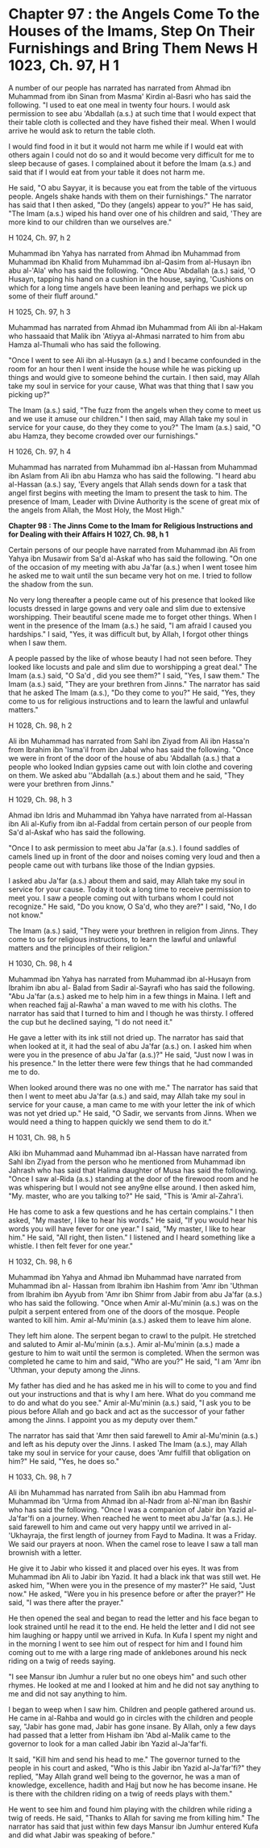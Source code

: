 Chapter 97 : the Angels Come To the Houses of the Imams, Step On Their Furnishings and Bring Them News H 1023, Ch. 97, H 1
==========================================================================================================================

A number of our people has narrated has narrated from Ahmad ibn
Muhammad from ibn Sinan from Masma' Kirdin al-Basri who has said the
following. "I used to eat one meal in twenty four hours. I would ask
permission to see abu 'Abdallah (a.s.) at such time that I would expect
that their table cloth is collected and they have fished their meal.
When I would arrive he would ask to return the table cloth.

I would find food in it but it would not harm me while if I would eat
with others again I could not do so and it would become very difficult
for me to sleep because of gases. I complained about it before the Imam
(a.s.) and said that if I would eat from your table it does not harm
me.

He said, "O abu Sayyar, it is because you eat from the table of the
virtuous people. Angels shake hands with them on their furnishings." The
narrator has said that I then asked, "Do they (angels) appear to you?"
He has said, "The Imam (a.s.) wiped his hand over one of his children
and said, 'They are more kind to our children than we ourselves are."

H 1024, Ch. 97, h 2

Muhammad ibn Yahya has narrated from Ahmad ibn Muhammad from Muhammad
ibn Khalid from Muhammad ibn al-Qasim from al-Husayn ibn abu al-'Ala'
who has said the following. "Once Abu 'Abdallah (a.s.) said, 'O Husayn,
tapping his hand on a cushion in the house, saying, 'Cushions on which
for a long time angels have been leaning and perhaps we pick up some of
their fluff around."

H 1025, Ch. 97, h 3

Muhammad has narrated from Ahmad ibn Muhammad from Ali ibn al-Hakam who
hassaaid that Malik ibn 'Atiyya al-Ahmasi narrated to him from abu Hamza
al-Thumali who has said the following.

"Once I went to see Ali ibn al-Husayn (a.s.) and I became confounded in
the room for an hour then I went inside the house while he was picking
up things and would give to someone behind the curtain. I then said, may
Allah take my soul in service for your cause, What was that thing that I
saw you picking up?"

The Imam (a.s.) said, "The fuzz from the angels when they come to meet
us and we use it amuse our children." I then said, may Allah take my
soul in service for your cause, do they they come to you?" The Imam
(a.s.) said, "O abu Hamza, they become crowded over our furnishings."

H 1026, Ch. 97, h 4

Muhammad has narrated from Muhammad ibn al-Hassan from Muhammad ibn
Aslam from Ali ibn abu Hamza who has said the following. "I heard abu
al-Hassan (a.s.) say, 'Every angels that Allah sends down for a task
that angel first begins with meeting the Imam to present the task to
him. The presence of Imam, Leader with Divine Authority is the scene of
great mix of the angels from Allah, the Most Holy, the Most High."


**Chapter 98 : The Jinns Come to the Imam for Religious Instructions
and for Dealing with their Affairs H 1027, Ch. 98, h 1**

Certain persons of our people have narrated from Muhammad ibn Ali from
Yahya ibn Musawir from Sa'd al-Askaf who has said the following. "On one
of the occasion of my meeting with abu Ja'far (a.s.) when I went tosee
him he asked me to wait until the sun became very hot on me. I tried to
follow the shadow from the sun.

No very long thereafter a people came out of his presence that looked
like locusts dressed in large gowns and very oale and slim due to
extensive worshipping. Their beautiful scene made me to forget other
things. When I went in the presence of the Imam (a.s.) he said, "I am
afraid I caused you hardships." I said, "Yes, it was difficult but, by
Allah, I forgot other things when I saw them.

A people passed by the like of whose beauty I had not seen before. They
looked like locusts and pale and slim due to worshipping a great deal."
The Imam (a.s.) said, "O Sa'd , did you see them?" I said, "Yes, I saw
them." The Imam (a.s.) said, "They are your brethren from Jinns." The
narrator has said that he asked The Imam (a.s.), "Do they come to you?"
He said, "Yes, they come to us for religious instructions and to learn
the lawful and unlawful matters."

H 1028, Ch. 98, h 2

Ali ibn Muhammad has narrated from Sahl ibn Ziyad from Ali ibn Hassa'n
from Ibrahim ibn 'Isma'il from ibn Jabal who has said the following.
"Once we were in front of the door of the house of abu 'Abdallah (a.s.)
that a people who looked Indian gypsies came out with loin clothe and
covering on them. We asked abu ''Abdallah (a.s.) about them and he said,
"They were your brethren from Jinns."

H 1029, Ch. 98, h 3

Ahmad ibn Idris and Muhammad ibn Yahya have narrated from al-Hassan ibn
Ali al-Kufiy from ibn al-Faddal from certain person of our people from
Sa'd al-Askaf who has said the following.

"Once I to ask permission to meet abu Ja'far (a.s.). I found saddles of
camels lined up in front of the door and noises coming very loud and
then a people came out with turbans like those of the Indian gypsies.

I asked abu Ja'far (a.s.) about them and said, may Allah take my soul
in service for your cause. Today it took a long time to receive
permission to meet you. I saw a people coming out with turbans whom I
could not recognize." He said, "Do you know, O Sa'd, who they are?" I
said, "No, I do not know."

The Imam (a.s.) said, "They were your brethren in religion from Jinns.
They come to us for religious instructions, to learn the lawful and
unlawful matters and the principles of their religion."

H 1030, Ch. 98, h 4

Muhammad ibn Yahya has narrated from Muhammad ibn al-Husayn from
Ibrahim ibn abu al- Balad from Sadir al-Sayrafi who has said the
following. "Abu Ja'far (a.s.) asked me to help him in a few things in
Maina. I left and when reached fajj al-Rawha' a man waved to me with his
cloths. The narrator has said that I turned to him and I though he was
thirsty. I offered the cup but he declined saying, "I do not need it."

He gave a letter with its ink still not dried up. The narrator has said
that when looked at it, it had the seal of abu Ja'far (a.s.) on. I asked
him when were you in the presence of abu Ja'far (a.s.)?" He said, "Just
now I was in his presence." In the letter there were few things that he
had commanded me to do.

When looked around there was no one with me." The narrator has said
that then I went to meet abu Ja'far (a.s.) and said, may Allah take my
soul in service for your cause, a man came to me with your letter the
ink of which was not yet dried up." He said, "O Sadir, we servants from
Jinns. When we would need a thing to happen quickly we send them to do
it."

H 1031, Ch. 98, h 5

Alki ibn Muhammad aand Muhammad ibn al-Hassan have narrated from Sahl
ibn Ziyad from the person who he mentioned from Muhammad ibn Jahrash who
has said that Halima daughter of Musa has said the following. "Once I
saw al-Rida (a.s.) standing at the door of the firewood room and he was
whispering but I would not see any9ne ellse around. I then asked him,
"My. master, who are you talking to?" He said, "This is 'Amir
al-Zahra'i.

He has come to ask a few questions and he has certain complains." I
then asked, "My master, I like to hear his words." He said, "If you
would hear his words you will have fever for one year." I said, "My
master, I like to hear him." He said, "All right, then listen." I
listened and I heard something like a whistle. I then felt fever for one
year."

H 1032, Ch. 98, h 6

Muhammad ibn Yahya and Ahmad ibn Muhammad have narrated from Muhammad
ibn al- Hassan from Ibrahim ibn Hashim from 'Amr ibn 'Uthman from
Ibrahim ibn Ayyub from 'Amr ibn Shimr from Jabir from abu Ja'far (a.s.)
who has said the following. "Once when Amir al-Mu'minin (a.s.) was on
the pulpit a serpent entered from one of the doors of the mosque. People
wanted to kill him. Amir al-Mu'minin (a.s.) asked them to leave him
alone.

They left him alone. The serpent began to crawl to the pulpit. He
stretched and saluted to Amir al-Mu'minin (a.s.). Amir al-Mu'minin
(a.s.) made a gesture to him to wait until the sermon is completed. When
the sermon was completed he came to him and said, "Who are you?" He
said, "I am 'Amr ibn 'Uthman, your deputy among the Jinns.

My father has died and he has asked me in his will to come to you and
find out your instructions and that is why I am here. What do you
command me to do and what do you see." Amir al-Mu'minin (a.s.) said, "I
ask you to be pious before Allah and go back and act as the successor of
your father among the Jinns. I appoint you as my deputy over them."

The narrator has said that 'Amr then said farewell to Amir al-Mu'minin
(a.s.) and left as his deputy over the Jinns. I asked The Imam (a.s.),
may Allah take my soul in service for your cause, does 'Amr fulfill that
obligation on him?" He said, "Yes, he does so."

H 1033, Ch. 98, h 7

Ali ibn Muhammad has narrated from Salih ibn abu Hammad from Muhammad
ibn 'Urma from Ahmad ibn al-Nadr from al-Ni'man ibn Bashir who has said
the following. "Once I was a companion of Jabir ibn Yazid al-Ja'far'fi
on a journey. When reached he went to meet abu Ja'far (a.s.). He said
farewell to him and came out very happy until we arrived in
al-'Ukhayraja, the first length of journey from Fayd to Madina. It was a
Friday. We said our prayers at noon. When the camel rose to leave I saw
a tall man brownish with a letter.

He give it to Jabir who kissed it and placed over his eyes. It was from
Muhammad ibn Ali to Jabir ibn Yazid. It had a black ink that was still
wet. He asked him, "When were you in the presence of my master?" He
said, "Just now." He asked, "Were you in his presence before or after
the prayer?" He said, "I was there after the prayer."

He then opened the seal and began to read the letter and his face began
to look strained until he read it to the end. He held the letter and I
did not see him laughing or happy until we arrived in Kufa. In Kufa I
spent my night and in the morning I went to see him out of respect for
him and I found him coming out to me with a large ring made of
anklebones around his neck riding on a twig of reeds saying.

"I see Mansur ibn Jumhur a ruler but no one obeys him" and such other
rhymes. He looked at me and I looked at him and he did not say anything
to me and did not say anything to him.

I began to weep when I saw him. Children and people gathered around us.
He came in al-Rahba and would go in circles with the children and people
say, "Jabir has gone mad, Jabir has gone insane. By Allah, only a few
days had passed that a letter from Hisham ibn 'Abd al-Malik came to the
governor to look for a man called Jabir ibn Yazid al-Ja'far'fi.

It said, "Kill him and send his head to me." The governor turned to the
people in his court and asked, "Who is this Jabir ibn Yazid
al-Ja'far'fi?" they replied, "May Allah grand well being to the
governor, he was a man of knowledge, excellence, hadith and Hajj but now
he has become insane. He is there with the children riding on a twig of
reeds plays with them."

He went to see him and found him playing with the children while riding
a twig of reeds. He said, "Thanks to Allah for saving me from killing
him." The narrator has said that just within few days Mansur ibn Jumhur
entered Kufa and did what Jabir was speaking of before."


